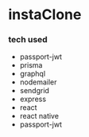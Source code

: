 # instaClone

### tech used
- passport-jwt
- prisma
- graphql
- nodemailer
- sendgrid
- express
- react
- react native
- passport-jwt
